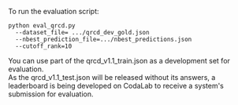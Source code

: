 To run the evaluation script:

```
python eval_qrcd.py
  --dataset_file= .../qrcd_dev_gold.json
  --nbest_prediction_file=.../nbest_predictions.json 
  --cutoff_rank=10
```

You can use part of the qrcd_v1.1_train.json as a development set for evaluation. \
As the qrcd_v1.1_test.json will be released without its answers, a leaderboard is being developed on CodaLab to receive a system's submission for evaluation.
